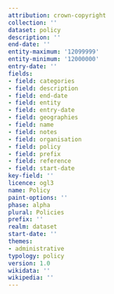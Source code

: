 ```yaml
---
attribution: crown-copyright
collection: ''
dataset: policy
description: ''
end-date: ''
entity-maximum: '12099999'
entity-minimum: '12000000'
entry-date: ''
fields:
- field: categories
- field: description
- field: end-date
- field: entity
- field: entry-date
- field: geographies
- field: name
- field: notes
- field: organisation
- field: policy
- field: prefix
- field: reference
- field: start-date
key-field: ''
licence: ogl3
name: Policy
paint-options: ''
phase: alpha
plural: Policies
prefix: ''
realm: dataset
start-date: ''
themes:
- administrative
typology: policy
version: 1.0
wikidata: ''
wikipedia: ''
---
```

